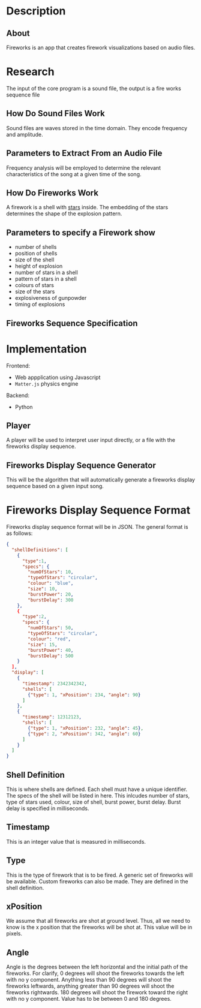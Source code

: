 # Description

## About 

Fireworks is an app that creates firework visualizations based on audio files.

# Research

The input of the core program is a sound file, the output is a fire works sequence file 

## How Do Sound Files Work

Sound files are waves stored in the time domain. They encode frequency and amplitude.

## Parameters to Extract From an Audio File

Frequency analysis will be employed to determine the relevant characteristics of the song at a given time of the song.


## How Do Fireworks Work

A firework is a shell with [stars](https://en.wikipedia.org/wiki/Pyrotechnic_star) inside.
The embedding of the stars determines the shape of the explosion pattern.

## Parameters to specify a Firework show

* number of shells
* position of shells
* size of the shell
* height of explosion
* number of stars in a shell
* pattern of stars in a shell
* colours of stars
* size of the stars 
* explosiveness of gunpowder
* timing of explosions

## Fireworks Sequence Specification

# Implementation

Frontend:

* Web appplication using Javascript
* `Matter.js` physics engine

Backend:

* Python

## Player

A player will be used to interpret user input directly, or a file with the fireworks display sequence.

## Fireworks Display Sequence Generator

This will be the algorithm that will automatically generate a fireworks display sequence based on a given input song.

# Fireworks Display Sequence Format

Fireworks display sequence format will be in JSON. The general format is as follows:

```JSON
{
  "shellDefinitions": [
    {
      "type":1, 
      "specs": {
        "numOfStars": 10,
        "typeOfStars": "circular",
        "colour": "blue",
        "size": 10,
        "burstPower": 20,
        "burstDelay": 300
    },
    {
      "type":2,
      "specs": {
        "numOfStars": 50,
        "typeOfStars": "circular",
        "colour": "red",
        "size": 15,
        "burstPower": 40,
        "burstDelay": 500
    }
  ],
  "display": [
    {
      "timestamp": 2342342342, 
      "shells": [
        {"type": 1, "xPosition": 234, "angle": 90}
      ]
    },
    {
      "timestamp": 12312123,
      "shells": [
        {"type": 1, "xPosition": 232, "angle": 45},
        {"type": 2, "xPosition": 342, "angle": 60}
      ]
    }
  ]
}
```

## Shell Definition

This is where shells are defined. Each shell must have a unique identifier. The specs of the shell will be listed in here. This inlcudes number of stars, type of stars used, colour, size of shell, burst power, burst delay. Burst delay is specified in milliseconds.

## Timestamp

This is an integer value that is measured in milliseconds.

## Type

This is the type of firework that is to be fired. A generic set of fireworks will be available. Custom fireworks can also be made. They are defined in the shell definition.

## xPosition

We assume that all fireworks are shot at ground level. Thus, all we need to know is the x position that the fireworks will be shot at. This value will be in pixels.

## Angle

Angle is the degrees between the left horizontal and the initial path of the fireworks. For clarify, 0 degrees will shoot the fireworks towards the left with no y component. Anything less than 90 degrees will shoot the fireworks leftwards, anything greater than 90 degrees will shoot the fireworks rightwards. 180 degrees will shoot the firework toward the right with no y component. Value has to be between 0 and 180 degrees.
